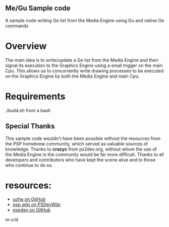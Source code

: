 ## Me/Gu Sample code
A sample code writing Ge list from the Media Engine using Gu and native Ge commands

# Overview
The main idea is to write/update a Ge list from the Media Engine and then signal its execution to the Graphics Engine using a small trigger on the main Cpu.
This allows us to concurrently write drawing processes to be executed on the Graphics Engine by both the Media Engine and main Cpu.

# Requirements
./build.sh from a bash

## Special Thanks
This sample code wouldn't have been possible without the resources from the PSP homebrew community, which served as valuable sources of knowledge.
Thanks to **crazyc** from ps2dev.org, without whom the use of the Media Engine in the community would be far more difficult.
Thanks to all developers and contributors who have kept the scene alive and to those who continue to do so.

# resources:
- [uofw on GitHub](https://github.com/uofw/uofw)
- [psp wiki on PSDevWiki](https://www.psdevwiki.com/psp/)
- [pspdev on GitHub](https://github.com/pspdev)

*m-c/d*

